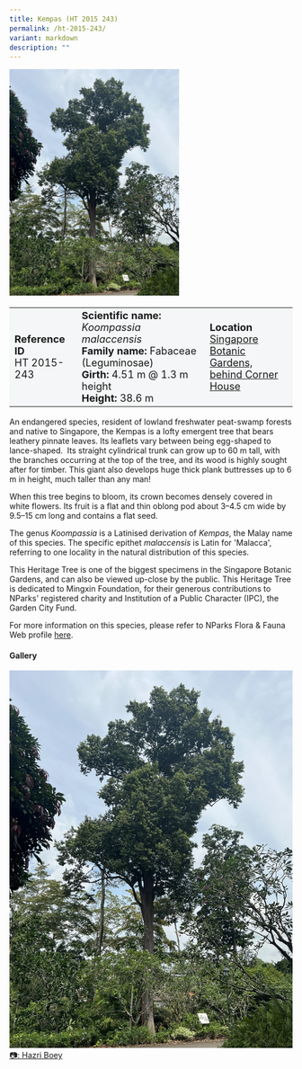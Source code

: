 ```yaml
---
title: Kempas (HT 2015 243)
permalink: /ht-2015-243/
variant: markdown
description: ""
---
```

<div class="isomer-image-wrapper">
<img style="width: 60%" src="/images/Heritage_trees_photos/koomal_ht2015-243_habit.jpg">
</div><table style="minWidth: 100px; font-size: 18px; background: #F4F6F7">
<tbody><tr>
<td rowspan="1" colspan="1">
<strong>Reference ID</strong>
<br>HT 2015-243
</td>
<td rowspan="1" colspan="1">
	<strong>Scientific name:</strong> <em>Koompassia malaccensis</em>
<br><strong>Family name: </strong>Fabaceae (Leguminosae)
<br><strong>Girth: </strong>4.51 m @ 1.3 m height
<br><strong>Height: </strong>38.6 m
</td>
<td rowspan="1" colspan="1">
<strong>Location</strong><a href="https://www.onemap.gov.sg/?lat=1.3155399999976765&amp;lng=103.81508999999552">
 <br>Singapore Botanic Gardens,<br>behind Corner House</a>
</td>
</tr>
</tbody>
</table>
<p>An endangered species, resident of lowland freshwater peat-swamp forests and native to Singapore, the Kempas is a lofty emergent tree that bears leathery pinnate leaves. Its leaflets vary between being egg-shaped to lance-shaped. &nbsp;Its straight cylindrical trunk can grow up to 60 m tall, with the branches occurring at the top of the tree, and its wood is highly sought after for timber. This giant also develops huge thick plank buttresses up to 6 m in height, much taller than any man!</p>

<p>When this tree begins to bloom, its crown becomes densely covered in white flowers. Its fruit is a flat and thin oblong pod about 3–4.5 cm wide by 9.5–15 cm long and contains a flat seed.</p>

<p>The genus <em>Koompassia</em> is a Latinised derivation of <em>Kempas</em>, the Malay name of this species. The specific epithet <em>malaccensis</em> is Latin for 'Malacca', referring to one locality in the natural distribution of this species.</p>

<p>This Heritage Tree is one of the biggest specimens in the Singapore Botanic Gardens, and can also be viewed up-close by the public. This Heritage Tree is dedicated to Mingxin Foundation, for their generous contributions to NParks' registered charity and Institution of a Public Character (IPC), the Garden City Fund. </p>

<p>For more information on this species, please refer to NParks Flora &amp; Fauna Web profile <a href="https://www.nparks.gov.sg/florafaunaweb/flora/2/9/2984">here</a>.</p>

<h4><b>Gallery</b></h4>
<div class="isomer-card-grid">
<a href="/images/Heritage_trees_photos/koomal_ht2015-243_habit.jpg" class="isomer-card">
<div class="isomer-card-image">
<div class="isomer-image-wrapper"><img src="/images/Heritage_trees_photos/koomal_ht2015-243_habit.jpg"></div></div>
<div class="isomer-card-body"><div class="isomer-card-description">📷: Hazri Boey</div></div></a><br></div>